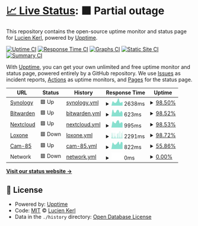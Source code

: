 # [📈 Live Status](https://lucienkerl.github.io/status): <!--live status--> **🟧 Partial outage**

This repository contains the open-source uptime monitor and status page for [Lucien Kerl](https://lucienkerl.github.io/status), powered by [Upptime](https://github.com/upptime/upptime).

[![Uptime CI](https://github.com/lucienkerl/status/workflows/Uptime%20CI/badge.svg)](https://github.com/lucienkerl/status/actions?query=workflow%3A%22Uptime+CI%22)
[![Response Time CI](https://github.com/lucienkerl/status/workflows/Response%20Time%20CI/badge.svg)](https://github.com/lucienkerl/status/actions?query=workflow%3A%22Response+Time+CI%22)
[![Graphs CI](https://github.com/lucienkerl/status/workflows/Graphs%20CI/badge.svg)](https://github.com/lucienkerl/status/actions?query=workflow%3A%22Graphs+CI%22)
[![Static Site CI](https://github.com/lucienkerl/status/workflows/Static%20Site%20CI/badge.svg)](https://github.com/lucienkerl/status/actions?query=workflow%3A%22Static+Site+CI%22)
[![Summary CI](https://github.com/lucienkerl/status/workflows/Summary%20CI/badge.svg)](https://github.com/lucienkerl/status/actions?query=workflow%3A%22Summary+CI%22)

With [Upptime](https://upptime.js.org), you can get your own unlimited and free uptime monitor and status page, powered entirely by a GitHub repository. We use [Issues](https://github.com/lucienkerl/status/issues) as incident reports, [Actions](https://github.com/lucienkerl/status/actions) as uptime monitors, and [Pages](https://lucienkerl.github.io/status) for the status page.

<!--start: status pages-->
<!-- This summary is generated by Upptime (https://github.com/upptime/upptime) -->
<!-- Do not edit this manually, your changes will be overwritten -->
<!-- prettier-ignore -->
| URL | Status | History | Response Time | Uptime |
| --- | ------ | ------- | ------------- | ------ |
| <img alt="" src="https://icons.duckduckgo.com/ip3/synology.kerl.io.ico" height="13"> [Synology](https://synology.kerl.io) | 🟩 Up | [synology.yml](https://github.com/lucienkerl/status/commits/HEAD/history/synology.yml) | <details><summary><img alt="Response time graph" src="./graphs/synology/response-time-week.png" height="20"> 2638ms</summary><br><a href="https://status.kerl.io/history/synology"><img alt="Response time 1262" src="https://img.shields.io/endpoint?url=https%3A%2F%2Fraw.githubusercontent.com%2Flucienkerl%2Fstatus%2FHEAD%2Fapi%2Fsynology%2Fresponse-time.json"></a><br><a href="https://status.kerl.io/history/synology"><img alt="24-hour response time 3929" src="https://img.shields.io/endpoint?url=https%3A%2F%2Fraw.githubusercontent.com%2Flucienkerl%2Fstatus%2FHEAD%2Fapi%2Fsynology%2Fresponse-time-day.json"></a><br><a href="https://status.kerl.io/history/synology"><img alt="7-day response time 2638" src="https://img.shields.io/endpoint?url=https%3A%2F%2Fraw.githubusercontent.com%2Flucienkerl%2Fstatus%2FHEAD%2Fapi%2Fsynology%2Fresponse-time-week.json"></a><br><a href="https://status.kerl.io/history/synology"><img alt="30-day response time 2109" src="https://img.shields.io/endpoint?url=https%3A%2F%2Fraw.githubusercontent.com%2Flucienkerl%2Fstatus%2FHEAD%2Fapi%2Fsynology%2Fresponse-time-month.json"></a><br><a href="https://status.kerl.io/history/synology"><img alt="1-year response time 1282" src="https://img.shields.io/endpoint?url=https%3A%2F%2Fraw.githubusercontent.com%2Flucienkerl%2Fstatus%2FHEAD%2Fapi%2Fsynology%2Fresponse-time-year.json"></a></details> | <details><summary><a href="https://status.kerl.io/history/synology">98.50%</a></summary><a href="https://status.kerl.io/history/synology"><img alt="All-time uptime 98.31%" src="https://img.shields.io/endpoint?url=https%3A%2F%2Fraw.githubusercontent.com%2Flucienkerl%2Fstatus%2FHEAD%2Fapi%2Fsynology%2Fuptime.json"></a><br><a href="https://status.kerl.io/history/synology"><img alt="24-hour uptime 100.00%" src="https://img.shields.io/endpoint?url=https%3A%2F%2Fraw.githubusercontent.com%2Flucienkerl%2Fstatus%2FHEAD%2Fapi%2Fsynology%2Fuptime-day.json"></a><br><a href="https://status.kerl.io/history/synology"><img alt="7-day uptime 98.50%" src="https://img.shields.io/endpoint?url=https%3A%2F%2Fraw.githubusercontent.com%2Flucienkerl%2Fstatus%2FHEAD%2Fapi%2Fsynology%2Fuptime-week.json"></a><br><a href="https://status.kerl.io/history/synology"><img alt="30-day uptime 99.43%" src="https://img.shields.io/endpoint?url=https%3A%2F%2Fraw.githubusercontent.com%2Flucienkerl%2Fstatus%2FHEAD%2Fapi%2Fsynology%2Fuptime-month.json"></a><br><a href="https://status.kerl.io/history/synology"><img alt="1-year uptime 96.47%" src="https://img.shields.io/endpoint?url=https%3A%2F%2Fraw.githubusercontent.com%2Flucienkerl%2Fstatus%2FHEAD%2Fapi%2Fsynology%2Fuptime-year.json"></a></details>
| <img alt="" src="https://icons.duckduckgo.com/ip3/bitwarden.kerl.io.ico" height="13"> [Bitwarden](https://bitwarden.kerl.io) | 🟩 Up | [bitwarden.yml](https://github.com/lucienkerl/status/commits/HEAD/history/bitwarden.yml) | <details><summary><img alt="Response time graph" src="./graphs/bitwarden/response-time-week.png" height="20"> 623ms</summary><br><a href="https://status.kerl.io/history/bitwarden"><img alt="Response time 715" src="https://img.shields.io/endpoint?url=https%3A%2F%2Fraw.githubusercontent.com%2Flucienkerl%2Fstatus%2FHEAD%2Fapi%2Fbitwarden%2Fresponse-time.json"></a><br><a href="https://status.kerl.io/history/bitwarden"><img alt="24-hour response time 590" src="https://img.shields.io/endpoint?url=https%3A%2F%2Fraw.githubusercontent.com%2Flucienkerl%2Fstatus%2FHEAD%2Fapi%2Fbitwarden%2Fresponse-time-day.json"></a><br><a href="https://status.kerl.io/history/bitwarden"><img alt="7-day response time 623" src="https://img.shields.io/endpoint?url=https%3A%2F%2Fraw.githubusercontent.com%2Flucienkerl%2Fstatus%2FHEAD%2Fapi%2Fbitwarden%2Fresponse-time-week.json"></a><br><a href="https://status.kerl.io/history/bitwarden"><img alt="30-day response time 648" src="https://img.shields.io/endpoint?url=https%3A%2F%2Fraw.githubusercontent.com%2Flucienkerl%2Fstatus%2FHEAD%2Fapi%2Fbitwarden%2Fresponse-time-month.json"></a><br><a href="https://status.kerl.io/history/bitwarden"><img alt="1-year response time 700" src="https://img.shields.io/endpoint?url=https%3A%2F%2Fraw.githubusercontent.com%2Flucienkerl%2Fstatus%2FHEAD%2Fapi%2Fbitwarden%2Fresponse-time-year.json"></a></details> | <details><summary><a href="https://status.kerl.io/history/bitwarden">98.52%</a></summary><a href="https://status.kerl.io/history/bitwarden"><img alt="All-time uptime 99.47%" src="https://img.shields.io/endpoint?url=https%3A%2F%2Fraw.githubusercontent.com%2Flucienkerl%2Fstatus%2FHEAD%2Fapi%2Fbitwarden%2Fuptime.json"></a><br><a href="https://status.kerl.io/history/bitwarden"><img alt="24-hour uptime 100.00%" src="https://img.shields.io/endpoint?url=https%3A%2F%2Fraw.githubusercontent.com%2Flucienkerl%2Fstatus%2FHEAD%2Fapi%2Fbitwarden%2Fuptime-day.json"></a><br><a href="https://status.kerl.io/history/bitwarden"><img alt="7-day uptime 98.52%" src="https://img.shields.io/endpoint?url=https%3A%2F%2Fraw.githubusercontent.com%2Flucienkerl%2Fstatus%2FHEAD%2Fapi%2Fbitwarden%2Fuptime-week.json"></a><br><a href="https://status.kerl.io/history/bitwarden"><img alt="30-day uptime 99.43%" src="https://img.shields.io/endpoint?url=https%3A%2F%2Fraw.githubusercontent.com%2Flucienkerl%2Fstatus%2FHEAD%2Fapi%2Fbitwarden%2Fuptime-month.json"></a><br><a href="https://status.kerl.io/history/bitwarden"><img alt="1-year uptime 99.52%" src="https://img.shields.io/endpoint?url=https%3A%2F%2Fraw.githubusercontent.com%2Flucienkerl%2Fstatus%2FHEAD%2Fapi%2Fbitwarden%2Fuptime-year.json"></a></details>
| <img alt="" src="https://icons.duckduckgo.com/ip3/nextcloud.kerl.io.ico" height="13"> [Nextcloud](https://nextcloud.kerl.io) | 🟩 Up | [nextcloud.yml](https://github.com/lucienkerl/status/commits/HEAD/history/nextcloud.yml) | <details><summary><img alt="Response time graph" src="./graphs/nextcloud/response-time-week.png" height="20"> 995ms</summary><br><a href="https://status.kerl.io/history/nextcloud"><img alt="Response time 1235" src="https://img.shields.io/endpoint?url=https%3A%2F%2Fraw.githubusercontent.com%2Flucienkerl%2Fstatus%2FHEAD%2Fapi%2Fnextcloud%2Fresponse-time.json"></a><br><a href="https://status.kerl.io/history/nextcloud"><img alt="24-hour response time 824" src="https://img.shields.io/endpoint?url=https%3A%2F%2Fraw.githubusercontent.com%2Flucienkerl%2Fstatus%2FHEAD%2Fapi%2Fnextcloud%2Fresponse-time-day.json"></a><br><a href="https://status.kerl.io/history/nextcloud"><img alt="7-day response time 995" src="https://img.shields.io/endpoint?url=https%3A%2F%2Fraw.githubusercontent.com%2Flucienkerl%2Fstatus%2FHEAD%2Fapi%2Fnextcloud%2Fresponse-time-week.json"></a><br><a href="https://status.kerl.io/history/nextcloud"><img alt="30-day response time 1047" src="https://img.shields.io/endpoint?url=https%3A%2F%2Fraw.githubusercontent.com%2Flucienkerl%2Fstatus%2FHEAD%2Fapi%2Fnextcloud%2Fresponse-time-month.json"></a><br><a href="https://status.kerl.io/history/nextcloud"><img alt="1-year response time 1284" src="https://img.shields.io/endpoint?url=https%3A%2F%2Fraw.githubusercontent.com%2Flucienkerl%2Fstatus%2FHEAD%2Fapi%2Fnextcloud%2Fresponse-time-year.json"></a></details> | <details><summary><a href="https://status.kerl.io/history/nextcloud">98.53%</a></summary><a href="https://status.kerl.io/history/nextcloud"><img alt="All-time uptime 90.77%" src="https://img.shields.io/endpoint?url=https%3A%2F%2Fraw.githubusercontent.com%2Flucienkerl%2Fstatus%2FHEAD%2Fapi%2Fnextcloud%2Fuptime.json"></a><br><a href="https://status.kerl.io/history/nextcloud"><img alt="24-hour uptime 100.00%" src="https://img.shields.io/endpoint?url=https%3A%2F%2Fraw.githubusercontent.com%2Flucienkerl%2Fstatus%2FHEAD%2Fapi%2Fnextcloud%2Fuptime-day.json"></a><br><a href="https://status.kerl.io/history/nextcloud"><img alt="7-day uptime 98.53%" src="https://img.shields.io/endpoint?url=https%3A%2F%2Fraw.githubusercontent.com%2Flucienkerl%2Fstatus%2FHEAD%2Fapi%2Fnextcloud%2Fuptime-week.json"></a><br><a href="https://status.kerl.io/history/nextcloud"><img alt="30-day uptime 99.44%" src="https://img.shields.io/endpoint?url=https%3A%2F%2Fraw.githubusercontent.com%2Flucienkerl%2Fstatus%2FHEAD%2Fapi%2Fnextcloud%2Fuptime-month.json"></a><br><a href="https://status.kerl.io/history/nextcloud"><img alt="1-year uptime 79.87%" src="https://img.shields.io/endpoint?url=https%3A%2F%2Fraw.githubusercontent.com%2Flucienkerl%2Fstatus%2FHEAD%2Fapi%2Fnextcloud%2Fuptime-year.json"></a></details>
| <img alt="" src="https://icons.duckduckgo.com/ip3/loxone.kerl.io.ico" height="13"> [Loxone](http://loxone.kerl.io) | 🟥 Down | [loxone.yml](https://github.com/lucienkerl/status/commits/HEAD/history/loxone.yml) | <details><summary><img alt="Response time graph" src="./graphs/loxone/response-time-week.png" height="20"> 2291ms</summary><br><a href="https://status.kerl.io/history/loxone"><img alt="Response time 886" src="https://img.shields.io/endpoint?url=https%3A%2F%2Fraw.githubusercontent.com%2Flucienkerl%2Fstatus%2FHEAD%2Fapi%2Floxone%2Fresponse-time.json"></a><br><a href="https://status.kerl.io/history/loxone"><img alt="24-hour response time 9330" src="https://img.shields.io/endpoint?url=https%3A%2F%2Fraw.githubusercontent.com%2Flucienkerl%2Fstatus%2FHEAD%2Fapi%2Floxone%2Fresponse-time-day.json"></a><br><a href="https://status.kerl.io/history/loxone"><img alt="7-day response time 2291" src="https://img.shields.io/endpoint?url=https%3A%2F%2Fraw.githubusercontent.com%2Flucienkerl%2Fstatus%2FHEAD%2Fapi%2Floxone%2Fresponse-time-week.json"></a><br><a href="https://status.kerl.io/history/loxone"><img alt="30-day response time 1402" src="https://img.shields.io/endpoint?url=https%3A%2F%2Fraw.githubusercontent.com%2Flucienkerl%2Fstatus%2FHEAD%2Fapi%2Floxone%2Fresponse-time-month.json"></a><br><a href="https://status.kerl.io/history/loxone"><img alt="1-year response time 974" src="https://img.shields.io/endpoint?url=https%3A%2F%2Fraw.githubusercontent.com%2Flucienkerl%2Fstatus%2FHEAD%2Fapi%2Floxone%2Fresponse-time-year.json"></a></details> | <details><summary><a href="https://status.kerl.io/history/loxone">98.72%</a></summary><a href="https://status.kerl.io/history/loxone"><img alt="All-time uptime 96.25%" src="https://img.shields.io/endpoint?url=https%3A%2F%2Fraw.githubusercontent.com%2Flucienkerl%2Fstatus%2FHEAD%2Fapi%2Floxone%2Fuptime.json"></a><br><a href="https://status.kerl.io/history/loxone"><img alt="24-hour uptime 99.95%" src="https://img.shields.io/endpoint?url=https%3A%2F%2Fraw.githubusercontent.com%2Flucienkerl%2Fstatus%2FHEAD%2Fapi%2Floxone%2Fuptime-day.json"></a><br><a href="https://status.kerl.io/history/loxone"><img alt="7-day uptime 98.72%" src="https://img.shields.io/endpoint?url=https%3A%2F%2Fraw.githubusercontent.com%2Flucienkerl%2Fstatus%2FHEAD%2Fapi%2Floxone%2Fuptime-week.json"></a><br><a href="https://status.kerl.io/history/loxone"><img alt="30-day uptime 99.49%" src="https://img.shields.io/endpoint?url=https%3A%2F%2Fraw.githubusercontent.com%2Flucienkerl%2Fstatus%2FHEAD%2Fapi%2Floxone%2Fuptime-month.json"></a><br><a href="https://status.kerl.io/history/loxone"><img alt="1-year uptime 91.28%" src="https://img.shields.io/endpoint?url=https%3A%2F%2Fraw.githubusercontent.com%2Flucienkerl%2Fstatus%2FHEAD%2Fapi%2Floxone%2Fuptime-year.json"></a></details>
| <img alt="" src="https://icons.duckduckgo.com/ip3/lucien.kerl.io.ico" height="13"> [Cam-85](http://lucien.kerl.io:85) | 🟩 Up | [cam-85.yml](https://github.com/lucienkerl/status/commits/HEAD/history/cam-85.yml) | <details><summary><img alt="Response time graph" src="./graphs/cam-85/response-time-week.png" height="20"> 822ms</summary><br><a href="https://status.kerl.io/history/cam-85"><img alt="Response time 526" src="https://img.shields.io/endpoint?url=https%3A%2F%2Fraw.githubusercontent.com%2Flucienkerl%2Fstatus%2FHEAD%2Fapi%2Fcam-85%2Fresponse-time.json"></a><br><a href="https://status.kerl.io/history/cam-85"><img alt="24-hour response time 466" src="https://img.shields.io/endpoint?url=https%3A%2F%2Fraw.githubusercontent.com%2Flucienkerl%2Fstatus%2FHEAD%2Fapi%2Fcam-85%2Fresponse-time-day.json"></a><br><a href="https://status.kerl.io/history/cam-85"><img alt="7-day response time 822" src="https://img.shields.io/endpoint?url=https%3A%2F%2Fraw.githubusercontent.com%2Flucienkerl%2Fstatus%2FHEAD%2Fapi%2Fcam-85%2Fresponse-time-week.json"></a><br><a href="https://status.kerl.io/history/cam-85"><img alt="30-day response time 564" src="https://img.shields.io/endpoint?url=https%3A%2F%2Fraw.githubusercontent.com%2Flucienkerl%2Fstatus%2FHEAD%2Fapi%2Fcam-85%2Fresponse-time-month.json"></a><br><a href="https://status.kerl.io/history/cam-85"><img alt="1-year response time 539" src="https://img.shields.io/endpoint?url=https%3A%2F%2Fraw.githubusercontent.com%2Flucienkerl%2Fstatus%2FHEAD%2Fapi%2Fcam-85%2Fresponse-time-year.json"></a></details> | <details><summary><a href="https://status.kerl.io/history/cam-85">55.86%</a></summary><a href="https://status.kerl.io/history/cam-85"><img alt="All-time uptime 95.76%" src="https://img.shields.io/endpoint?url=https%3A%2F%2Fraw.githubusercontent.com%2Flucienkerl%2Fstatus%2FHEAD%2Fapi%2Fcam-85%2Fuptime.json"></a><br><a href="https://status.kerl.io/history/cam-85"><img alt="24-hour uptime 0.00%" src="https://img.shields.io/endpoint?url=https%3A%2F%2Fraw.githubusercontent.com%2Flucienkerl%2Fstatus%2FHEAD%2Fapi%2Fcam-85%2Fuptime-day.json"></a><br><a href="https://status.kerl.io/history/cam-85"><img alt="7-day uptime 55.86%" src="https://img.shields.io/endpoint?url=https%3A%2F%2Fraw.githubusercontent.com%2Flucienkerl%2Fstatus%2FHEAD%2Fapi%2Fcam-85%2Fuptime-week.json"></a><br><a href="https://status.kerl.io/history/cam-85"><img alt="30-day uptime 89.64%" src="https://img.shields.io/endpoint?url=https%3A%2F%2Fraw.githubusercontent.com%2Flucienkerl%2Fstatus%2FHEAD%2Fapi%2Fcam-85%2Fuptime-month.json"></a><br><a href="https://status.kerl.io/history/cam-85"><img alt="1-year uptime 91.83%" src="https://img.shields.io/endpoint?url=https%3A%2F%2Fraw.githubusercontent.com%2Flucienkerl%2Fstatus%2FHEAD%2Fapi%2Fcam-85%2Fuptime-year.json"></a></details>
| <img alt="" src="https://icons.duckduckgo.com/ip3/null.ico" height="13"> Network | 🟥 Down | [network.yml](https://github.com/lucienkerl/status/commits/HEAD/history/network.yml) | <details><summary><img alt="Response time graph" src="./graphs/network/response-time-week.png" height="20"> 0ms</summary><br><a href="https://status.kerl.io/history/network"><img alt="Response time 657" src="https://img.shields.io/endpoint?url=https%3A%2F%2Fraw.githubusercontent.com%2Flucienkerl%2Fstatus%2FHEAD%2Fapi%2Fnetwork%2Fresponse-time.json"></a><br><a href="https://status.kerl.io/history/network"><img alt="24-hour response time 0" src="https://img.shields.io/endpoint?url=https%3A%2F%2Fraw.githubusercontent.com%2Flucienkerl%2Fstatus%2FHEAD%2Fapi%2Fnetwork%2Fresponse-time-day.json"></a><br><a href="https://status.kerl.io/history/network"><img alt="7-day response time 0" src="https://img.shields.io/endpoint?url=https%3A%2F%2Fraw.githubusercontent.com%2Flucienkerl%2Fstatus%2FHEAD%2Fapi%2Fnetwork%2Fresponse-time-week.json"></a><br><a href="https://status.kerl.io/history/network"><img alt="30-day response time 0" src="https://img.shields.io/endpoint?url=https%3A%2F%2Fraw.githubusercontent.com%2Flucienkerl%2Fstatus%2FHEAD%2Fapi%2Fnetwork%2Fresponse-time-month.json"></a><br><a href="https://status.kerl.io/history/network"><img alt="1-year response time 657" src="https://img.shields.io/endpoint?url=https%3A%2F%2Fraw.githubusercontent.com%2Flucienkerl%2Fstatus%2FHEAD%2Fapi%2Fnetwork%2Fresponse-time-year.json"></a></details> | <details><summary><a href="https://status.kerl.io/history/network">0.00%</a></summary><a href="https://status.kerl.io/history/network"><img alt="All-time uptime 71.41%" src="https://img.shields.io/endpoint?url=https%3A%2F%2Fraw.githubusercontent.com%2Flucienkerl%2Fstatus%2FHEAD%2Fapi%2Fnetwork%2Fuptime.json"></a><br><a href="https://status.kerl.io/history/network"><img alt="24-hour uptime 0.00%" src="https://img.shields.io/endpoint?url=https%3A%2F%2Fraw.githubusercontent.com%2Flucienkerl%2Fstatus%2FHEAD%2Fapi%2Fnetwork%2Fuptime-day.json"></a><br><a href="https://status.kerl.io/history/network"><img alt="7-day uptime 0.00%" src="https://img.shields.io/endpoint?url=https%3A%2F%2Fraw.githubusercontent.com%2Flucienkerl%2Fstatus%2FHEAD%2Fapi%2Fnetwork%2Fuptime-week.json"></a><br><a href="https://status.kerl.io/history/network"><img alt="30-day uptime 0.00%" src="https://img.shields.io/endpoint?url=https%3A%2F%2Fraw.githubusercontent.com%2Flucienkerl%2Fstatus%2FHEAD%2Fapi%2Fnetwork%2Fuptime-month.json"></a><br><a href="https://status.kerl.io/history/network"><img alt="1-year uptime 39.45%" src="https://img.shields.io/endpoint?url=https%3A%2F%2Fraw.githubusercontent.com%2Flucienkerl%2Fstatus%2FHEAD%2Fapi%2Fnetwork%2Fuptime-year.json"></a></details>

<!--end: status pages-->

[**Visit our status website →**](https://lucienkerl.github.io/status)

## 📄 License

- Powered by: [Upptime](https://github.com/upptime/upptime)
- Code: [MIT](./LICENSE) © [Lucien Kerl](https://lucienkerl.github.io/status)
- Data in the `./history` directory: [Open Database License](https://opendatacommons.org/licenses/odbl/1-0/)
